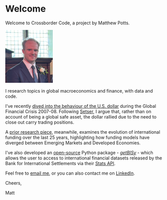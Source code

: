 # Welcome

Welcome to Crossborder Code, a project by Matthew Potts. 

<div>
<img src="./_static/matthewpotts.jpeg" alt="Description" style="width: 150px; height: auto;">
</div>

I research topics in global macroeconomics and finance, with data and code.

I've recently [dived into the behaviour of the U.S. dollar](posts/U.S.Assets.DuringGFC/U.S.Assets.During.Crisis.ipynb) during the Global Financial Crisis 2007-08. Following [Setser](https://www.cfr.org/article/foreign-money-flowed-out-us-not-during-global-financial-crisis), I argue that, rather than on account of being a global safe asset, the dollar rallied due to the need to close out carry trading positions.

A [prior research piece](posts/BankLendingVsCapitalMarkets/BankLendingVsCapitalMarkets.ipynb), meanwhile, examines the evolution of international funding over the last 25 years, highlighting how funding models have diverged between Emerging Markets and Developed Economies.

I've also developed an [open-source](https://github.com/matthew-potts/getBISy) Python package - [*getBISy*](https://pypi.org/project/getBISy/) - which allows the user to access to international financial datasets released by the Bank for International Settlements via their [Stats API](https://stats.bis.org/api-doc/v2/).

<p>Feel free to <a href="mailto:matthew-potts@live.com">email me</a>, or you can also contact me on  <a href="https://www.linkedin.com/in/matthew-potts-9561a8230/">LinkedIn</a>.</p>

Cheers,

Matt

```{tableofcontents}
```
